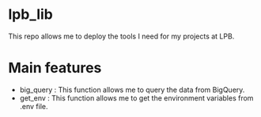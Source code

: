 # lpb_lib
This repo allows me to deploy the tools I need for my projects at LPB.

# Main features
*  big_query : This function allows me to query the data from BigQuery.
*  get_env : This function allows me to get the environment variables from .env file.